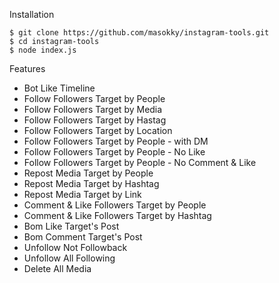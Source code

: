 Installation

```
$ git clone https://github.com/masokky/instagram-tools.git
$ cd instagram-tools
$ node index.js
```



Features

* Bot Like Timeline
* Follow Followers Target by People
* Follow Followers Target by Media
* Follow Followers Target by Hastag
* Follow Followers Target by Location
* Follow Followers Target by People - with DM
* Follow Followers Target by People - No Like
* Follow Followers Target by People - No Comment & Like
* Repost Media Target by People
* Repost Media Target by Hashtag
* Repost Media Target by Link
* Comment & Like Followers Target by People
* Comment & Like Followers Target by Hashtag
* Bom Like Target's Post
* Bom Comment Target's Post
* Unfollow Not Followback
* Unfollow All Following
* Delete All Media

